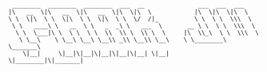 ``` kkk
 ________  ________  ________  ___  __               ___  ___  ___     
|\   __  \|\   __  \|\   __  \|\  \|\  \            |\  \|\  \|\  \    
\ \  \|\  \ \  \|\  \ \  \|\  \ \  \/  /|_          \ \  \ \  \\\  \   
 \ \   ____\ \   __  \ \   _  _\ \   ___  \       __ \ \  \ \  \\\  \  
  \ \  \___|\ \  \ \  \ \  \\  \\ \  \\ \  \     |\  \\_\  \ \  \\\  \ 
   \ \__\    \ \__\ \__\ \__\\ _\\ \__\\ \__\    \ \________\ \_______\
    \|__|     \|__|\|__|\|__|\|__|\|__| \|__|     \|________|\|_______|
                                                                       
                                                                       
```

<!--
**bin-e/bin-e** is a ✨ _special_ ✨ repository because its `README.md` (this file) appears on your GitHub profile.

Here are some ideas to get you started:

- 🔭 I’m currently working on ...
- 🌱 I’m currently learning ...
- 👯 I’m looking to collaborate on ...
- 🤔 I’m looking for help with ...
- 💬 Ask me about ...
- 📫 How to reach me: ...
- 😄 Pronouns: ...
- ⚡ Fun fact: ...
-->
